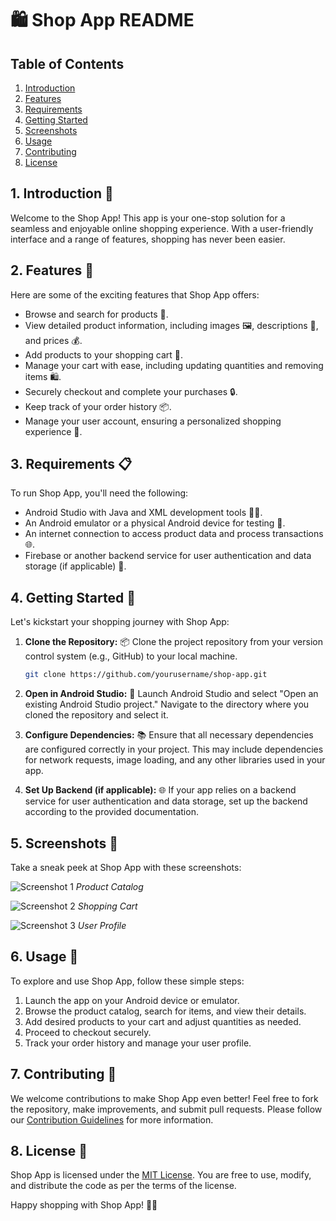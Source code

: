 # 🛍️ Shop App README

## Table of Contents
1. [Introduction](#introduction)
2. [Features](#features)
3. [Requirements](#requirements)
4. [Getting Started](#getting-started)
5. [Screenshots](#screenshots)
6. [Usage](#usage)
7. [Contributing](#contributing)
8. [License](#license)

## 1. Introduction 📱 <a name="introduction"></a>
Welcome to the Shop App! This app is your one-stop solution for a seamless and enjoyable online shopping experience. With a user-friendly interface and a range of features, shopping has never been easier. 

## 2. Features 🌟 <a name="features"></a>
Here are some of the exciting features that Shop App offers:
- Browse and search for products 🧐.
- View detailed product information, including images 🖼️, descriptions 📝, and prices 💰.
- Add products to your shopping cart 🛒.
- Manage your cart with ease, including updating quantities and removing items 🛍️.
- Securely checkout and complete your purchases 🔒.
- Keep track of your order history 📦.
- Manage your user account, ensuring a personalized shopping experience 👤.

## 3. Requirements 📋 <a name="requirements"></a>
To run Shop App, you'll need the following:
- Android Studio with Java and XML development tools 🧑‍💻.
- An Android emulator or a physical Android device for testing 📱.
- An internet connection to access product data and process transactions 🌐.
- Firebase or another backend service for user authentication and data storage (if applicable) 🚀.

## 4. Getting Started 🚀 <a name="getting-started"></a>
Let's kickstart your shopping journey with Shop App:

1. **Clone the Repository:** 📦
   Clone the project repository from your version control system (e.g., GitHub) to your local machine.

   ```bash
   git clone https://github.com/yourusername/shop-app.git
   ```

2. **Open in Android Studio:** 🚀
   Launch Android Studio and select "Open an existing Android Studio project." Navigate to the directory where you cloned the repository and select it.

3. **Configure Dependencies:** 📚
   Ensure that all necessary dependencies are configured correctly in your project. This may include dependencies for network requests, image loading, and any other libraries used in your app.

4. **Set Up Backend (if applicable):** 🌐
   If your app relies on a backend service for user authentication and data storage, set up the backend according to the provided documentation.

## 5. Screenshots 📸 <a name="screenshots"></a>
Take a sneak peek at Shop App with these screenshots:

![Screenshot 1](https://github.com/shrishsinha69/ShopApp/blob/32b70e131889337161a5e4f59f2539dc4909c55b/app/src/main/res/Screenshots/cart.jpg)
*Product Catalog*

![Screenshot 2](https://github.com/shrishsinha69/ShopApp/blob/32b70e131889337161a5e4f59f2539dc4909c55b/app/src/main/res/Screenshots/cart.jpg)
*Shopping Cart*

![Screenshot 3](https://github.com/shrishsinha69/ShopApp/blob/32b70e131889337161a5e4f59f2539dc4909c55b/app/src/main/res/Screenshots/cart.jpg)
*User Profile*

## 6. Usage 🛒 <a name="usage"></a>
To explore and use Shop App, follow these simple steps:
1. Launch the app on your Android device or emulator.
2. Browse the product catalog, search for items, and view their details.
3. Add desired products to your cart and adjust quantities as needed.
4. Proceed to checkout securely.
5. Track your order history and manage your user profile.

## 7. Contributing 🤝 <a name="contributing"></a>
We welcome contributions to make Shop App even better! Feel free to fork the repository, make improvements, and submit pull requests. Please follow our [Contribution Guidelines](CONTRIBUTING.md) for more information.

## 8. License 📜 <a name="license"></a>
Shop App is licensed under the [MIT License](LICENSE.md). You are free to use, modify, and distribute the code as per the terms of the license.

Happy shopping with Shop App! 🎉🛒
